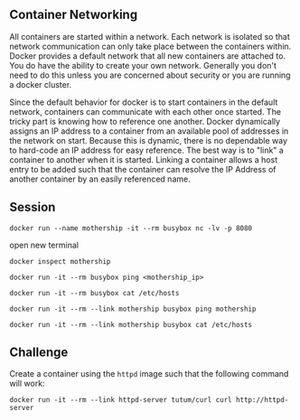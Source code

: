 
## Container Networking

All containers are started within a network.  Each network is isolated so that network communication can only take place between the containers within.  Docker provides a default network that all new containers are attached to.  You do have the ability to create your own network.  Generally you don't need to do this unless you are concerned about security or you are running a docker cluster.

Since the default behavior for docker is to start containers in the default network, containers can communicate with each other once started.  The tricky part is knowing how to reference one another.  Docker dynamically assigns an IP address to a container from an available pool of addresses in the network on start.  Because this is dynamic, there is no dependable way to hard-code an IP address for easy reference.  The best way is to "link" a container to another when it is started.  Linking a container allows a host entry to be added such that the container can resolve the IP Address of another container by an easily referenced name.

## Session

`docker run --name mothership -it --rm busybox nc -lv -p 8080`

open new terminal

`docker inspect mothership`

`docker run -it --rm busybox ping <mothership_ip>`

`docker run -it --rm busybox cat /etc/hosts`

`docker run -it --rm --link mothership busybox ping mothership`

`docker run -it --rm --link mothership busybox cat /etc/hosts`

## Challenge

Create a container using the `httpd` image such that the following command will work:

`docker run -it --rm --link httpd-server tutum/curl curl http://httpd-server`
